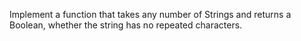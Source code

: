 Implement a function that takes any number of Strings and returns a Boolean, whether the string has no repeated characters.
